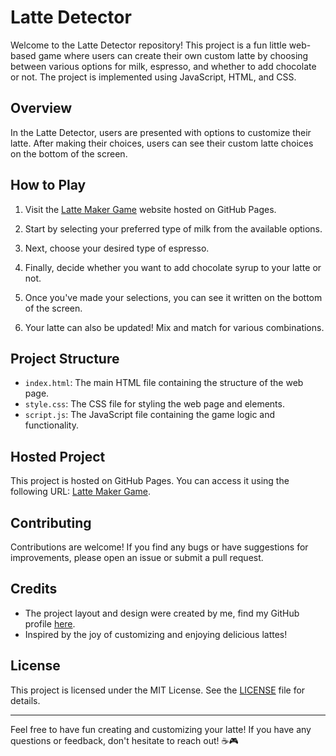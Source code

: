 # Latte Detector

Welcome to the Latte Detector repository! This project is a fun little web-based game where users can create their own custom latte by choosing between various options for milk, espresso, and whether to add chocolate or not. The project is implemented using JavaScript, HTML, and CSS.

## Overview

In the Latte Detector, users are presented with options to customize their latte. After making their choices, users can see their custom latte choices on the bottom of the screen.

## How to Play

1. Visit the [Latte Maker Game](https://fpdpanda.github.io/Latte-Detector/) website hosted on GitHub Pages.

2. Start by selecting your preferred type of milk from the available options.

3. Next, choose your desired type of espresso.

4. Finally, decide whether you want to add chocolate syrup to your latte or not.

5. Once you've made your selections, you can see it written on the bottom of the screen.

6. Your latte can also be updated! Mix and match for various combinations.

## Project Structure

- `index.html`: The main HTML file containing the structure of the web page.
- `style.css`: The CSS file for styling the web page and elements.
- `script.js`: The JavaScript file containing the game logic and functionality.

## Hosted Project

This project is hosted on GitHub Pages. You can access it using the following URL: [Latte Maker Game](https://fpdpanda.github.io/Latte-Detector/).

## Contributing

Contributions are welcome! If you find any bugs or have suggestions for improvements, please open an issue or submit a pull request.

## Credits

- The project layout and design were created by me, find my GitHub profile [here](https://github.com/fpdpanda).
- Inspired by the joy of customizing and enjoying delicious lattes!

## License

This project is licensed under the MIT License. See the [LICENSE](LICENSE) file for details.

---

Feel free to have fun creating and customizing your latte! If you have any questions or feedback, don't hesitate to reach out! ☕🎮
